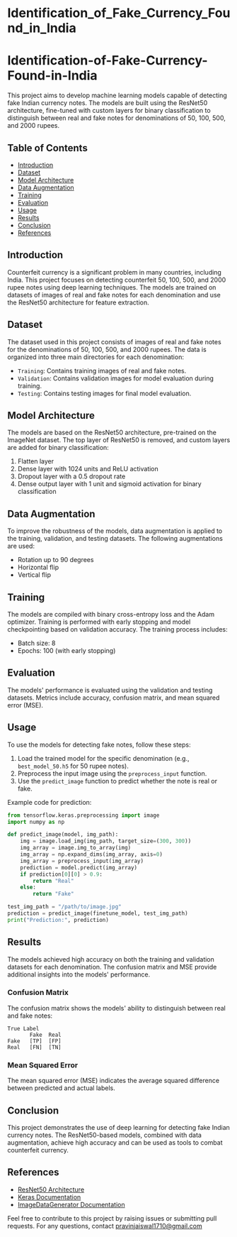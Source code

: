 # Identification_of_Fake_Currency_Found_in_India
# Identification-of-Fake-Currency-Found-in-India

This project aims to develop machine learning models capable of detecting fake Indian currency notes. The models are built using the ResNet50 architecture, fine-tuned with custom layers for binary classification to distinguish between real and fake notes for denominations of 50, 100, 500, and 2000 rupees.

## Table of Contents

- [Introduction](#introduction)
- [Dataset](#dataset)
- [Model Architecture](#model-architecture)
- [Data Augmentation](#data-augmentation)
- [Training](#training)
- [Evaluation](#evaluation)
- [Usage](#usage)
- [Results](#results)
- [Conclusion](#conclusion)
- [References](#references)

## Introduction

Counterfeit currency is a significant problem in many countries, including India. This project focuses on detecting counterfeit 50, 100, 500, and 2000 rupee notes using deep learning techniques. The models are trained on datasets of images of real and fake notes for each denomination and use the ResNet50 architecture for feature extraction.

## Dataset

The dataset used in this project consists of images of real and fake notes for the denominations of 50, 100, 500, and 2000 rupees. The data is organized into three main directories for each denomination:

- `Training`: Contains training images of real and fake notes.
- `Validation`: Contains validation images for model evaluation during training.
- `Testing`: Contains testing images for final model evaluation.

## Model Architecture

The models are based on the ResNet50 architecture, pre-trained on the ImageNet dataset. The top layer of ResNet50 is removed, and custom layers are added for binary classification:

1. Flatten layer
2. Dense layer with 1024 units and ReLU activation
3. Dropout layer with a 0.5 dropout rate
4. Dense output layer with 1 unit and sigmoid activation for binary classification

## Data Augmentation

To improve the robustness of the models, data augmentation is applied to the training, validation, and testing datasets. The following augmentations are used:

- Rotation up to 90 degrees
- Horizontal flip
- Vertical flip

## Training

The models are compiled with binary cross-entropy loss and the Adam optimizer. Training is performed with early stopping and model checkpointing based on validation accuracy. The training process includes:

- Batch size: 8
- Epochs: 100 (with early stopping)

## Evaluation

The models' performance is evaluated using the validation and testing datasets. Metrics include accuracy, confusion matrix, and mean squared error (MSE).

## Usage

To use the models for detecting fake notes, follow these steps:

1. Load the trained model for the specific denomination (e.g., `best_model_50.h5` for 50 rupee notes).
2. Preprocess the input image using the `preprocess_input` function.
3. Use the `predict_image` function to predict whether the note is real or fake.

Example code for prediction:

```python
from tensorflow.keras.preprocessing import image
import numpy as np

def predict_image(model, img_path):
    img = image.load_img(img_path, target_size=(300, 300))
    img_array = image.img_to_array(img)
    img_array = np.expand_dims(img_array, axis=0)
    img_array = preprocess_input(img_array)
    prediction = model.predict(img_array)
    if prediction[0][0] > 0.9:
        return "Real"
    else:
        return "Fake"

test_img_path = "/path/to/image.jpg"
prediction = predict_image(finetune_model, test_img_path)
print("Prediction:", prediction)
```

## Results

The models achieved high accuracy on both the training and validation datasets for each denomination. The confusion matrix and MSE provide additional insights into the models' performance.

### Confusion Matrix

The confusion matrix shows the models' ability to distinguish between real and fake notes:

```
True Label
       Fake  Real
Fake   [TP]  [FP]
Real   [FN]  [TN]
```

### Mean Squared Error

The mean squared error (MSE) indicates the average squared difference between predicted and actual labels.

## Conclusion

This project demonstrates the use of deep learning for detecting fake Indian currency notes. The ResNet50-based models, combined with data augmentation, achieve high accuracy and can be used as tools to combat counterfeit currency.

## References

- [ResNet50 Architecture](https://arxiv.org/abs/1512.03385)
- [Keras Documentation](https://keras.io/)
- [ImageDataGenerator Documentation](https://keras.io/api/preprocessing/image/)

Feel free to contribute to this project by raising issues or submitting pull requests. For any questions, contact pravinjaiswal1710@gmail.com
